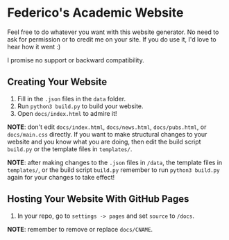 # Federico's Academic Website

Feel free to do whatever you want with this website generator. No need to ask for permission or to credit me on your site. If you do use it, I'd love to hear how it went :)

I promise no support or backward compatibility.

## Creating Your Website
1. Fill in the ```.json``` files in the ```data``` folder.
2. Run ```python3 build.py``` to build your website.
3. Open ```docs/index.html``` to admire it!

**NOTE**: don't edit ```docs/index.html```, ```docs/news.html```, ```docs/pubs.html```, or ```docs/main.css``` directly. If you want to make structural changes to your  website and you know what you are doing, then edit the build script ```build.py``` or the template files in ```templates/```. 

**NOTE**: after making changes to the ```.json``` files in ```/data```, the template files in ```templates/```, or the build script ```build.py``` remember to run ```python3 build.py``` again for your changes to take effect!

## Hosting Your Website With GitHub Pages
1. In your repo, go to ```settings -> pages``` and set ```source``` to ```/docs```.

**NOTE**: remember to remove or replace ```docs/CNAME```.